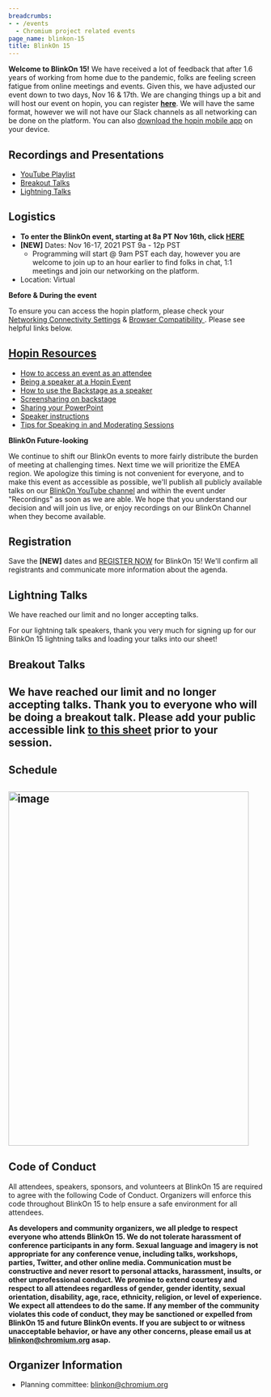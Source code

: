 ```yaml
---
breadcrumbs:
- - /events
  - Chromium project related events
page_name: blinkon-15
title: BlinkOn 15
---
```


**Welcome to BlinkOn 15!** We have received a lot of feedback that after 1.6
years of working from home due to the pandemic, folks are feeling screen fatigue
from online meetings and events. Given this, we have adjusted our event down to
two days, Nov 16 & 17th. We are changing things up a bit and will host our event
on hopin, you can register [**here**](https://hopin.com/events/blinkon-15). We
will have the same format, however we will not have our Slack channels as all
networking can be done on the platform. You can also [download the hopin mobile
app](https://hopin.zendesk.com/hc/en-us/sections/360012637371--Mobile-App) on
your device.

## Recordings and Presentations

*   [YouTube Playlist](https://www.youtube.com/playlist?list=PL9ioqAuyl6UL_1DiG1tPRHbGJlGQ_gQJW)
*   [Breakout Talks](https://docs.google.com/spreadsheets/d/1x2MXoLaYENQg7WKHWspzwAuttDB38T5pc74ZHRYEKgo/edit#gid=0)
*   [Lightning Talks](https://docs.google.com/spreadsheets/d/1pNTdc5CfJ_86FhKhThr-L0E6ptxVA8VuG-Y1LDkbaME/edit#gid=0)

## **Logistics**

*   **To enter the BlinkOn event, starting at 8a PT Nov 16th, click
            [HERE](https://app.hopin.com/events/blinkon-15/reception)**
*   **\[NEW\]** Dates: Nov 16-17, 2021 PST 9a - 12p PST
    *   Programming will start @ 9am PST each day, however you are
                welcome to join up to an hour earlier to find folks in chat, 1:1
                meetings and join our networking on the platform.
*   Location: Virtual

**Before & During the event**

To ensure you can access the hopin platform, please check your [Networking
Connectivity
Settings](https://hopin.zendesk.com/hc/en-us/articles/360056528911-Network-Connectivity-Settings)
& [Browser Compatibility
](https://hopin.zendesk.com/hc/en-us/articles/360056078872-Browser-Compatibility-for-online-events-on-Hopin).
Please see helpful links below.

## [Hopin Resources](https://docs.google.com/document/d/1SNTmngdbfc1OuxCOaw231guH53p8ks4-YnjecB6CtGk/edit#)

*   [How to access an event as an
            attendee](https://assets-global.website-files.com/5fb2950be125da5aa25af58e/60b95a6bcaf8722b6b83752c_How%20to%20Access%20an%20Event%20as%20an%20Attendee%20(1).pdf)
*   [Being a speaker at a Hopin
            Event](https://assets-global.website-files.com/5fb2950be125da5aa25af58e/60b95bbb779c0790ddf0ae27_Best%20Practices%20for%20Speakers.pdf)
*   [How to use the Backstage as a
            speaker](https://hopin.zendesk.com/hc/en-us/articles/360056078472-How-to-use-the-Backstage-as-a-speaker)
*   [Screensharing on
            backstage](https://hopin.zendesk.com/hc/en-us/articles/360056078412-How-to-present-slides-on-the-Hopin-Backstage)
*   [Sharing your
            PowerPoint](https://hopin.zendesk.com/hc/en-us/articles/360056527631-Sharing-your-Powerpoint)
*   [Speaker
            instructions](https://hopin.zendesk.com/hc/en-us/articles/360056078432-Speaker-Instructions)
*   [Tips for Speaking in and Moderating
            Sessions](https://hopin.zendesk.com/hc/en-us/articles/4402442259220-Tips-for-Speaking-in-and-Moderating-Sessions)

**BlinkOn Future-looking**

We continue to shift our BlinkOn events to more fairly distribute the burden of
meeting at challenging times. Next time we will prioritize the EMEA region. We
apologize this timing is not convenient for everyone, and to make this event as
accessible as possible, we'll publish all publicly available talks on our
[BlinkOn YouTube channel](https://www.youtube.com/user/blinkontalks) and within
the event under "Recordings" as soon as we are able. We hope that you understand
our decision and will join us live, or enjoy recordings on our BlinkOn Channel
when they become available.

## **Registration**

Save the **\[NEW\]** dates and [REGISTER
NOW](https://hopin.com/events/blinkon-15) for BlinkOn 15! We'll confirm all
registrants and communicate more information about the agenda.

## Lightning Talks

We have reached our limit and no longer accepting talks.

For our lightning talk speakers, thank you very much for signing up for our
BlinkOn 15 lightning talks and loading your talks into our sheet!

## Breakout Talks

## We have reached our limit and no longer accepting talks. Thank you to everyone who will be doing a breakout talk. Please add your public accessible link [to this sheet](https://docs.google.com/spreadsheets/d/1x2MXoLaYENQg7WKHWspzwAuttDB38T5pc74ZHRYEKgo/edit#gid=0) prior to your session.

## Schedule

## **<img alt="image" src="http://www.google.com/chart?chc=sites&cht=d&chdp=sites&chl=%5B%5BGoogle+Gadget'%3D20'f%5Cv'a%5C%3D0'10'%3D475'0'dim'%5Cbox1'b%5CF6F6F6'fC%5CF6F6F6'eC%5C0'sk'%5C%5B%22Include+gadget+(iframe)%22'%5D'a%5CV%5C%3D12'f%5C%5DV%5Cta%5C%3D10'%3D0'%3D476'%3D697'dim'%5C%3D10'%3D10'%3D476'%3D697'vdim'%5Cbox1'b%5Cva%5CF6F6F6'fC%5CC8C8C8'eC%5C'a%5C%5Do%5CLauto'f%5C&sig=fLkW1Kkvb6mVxNQcAOw6Rge97c8" height=700 width=475>**

## **Code of Conduct**

All attendees, speakers, sponsors, and volunteers at BlinkOn 15 are required to
agree with the following Code of Conduct. Organizers will enforce this code
throughout BlinkOn 15 to help ensure a safe environment for all attendees.

**As developers and community organizers, we all pledge to respect everyone who
attends BlinkOn 15. We do not tolerate harassment of conference participants in
any form. Sexual language and imagery is not appropriate for any conference
venue, including talks, workshops, parties, Twitter, and other online media.
Communication must be constructive and never resort to personal attacks,
harassment, insults, or other unprofessional conduct. We promise to extend
courtesy and respect to all attendees regardless of gender, gender identity,
sexual orientation, disability, age, race, ethnicity, religion, or level of
experience. We expect all attendees to do the same. If any member of the
community violates this code of conduct, they may be sanctioned or expelled from
BlinkOn 15 and future BlinkOn events. If you are subject to or witness
unacceptable behavior, or have any other concerns, please email us at
[blinkon@chromium.org](mailto:blinkon@chromium.org) asap.**

## **Organizer Information**

*   Planning committee:
            [blinkon@chromium.org](mailto:blinkon@chromium.org)
